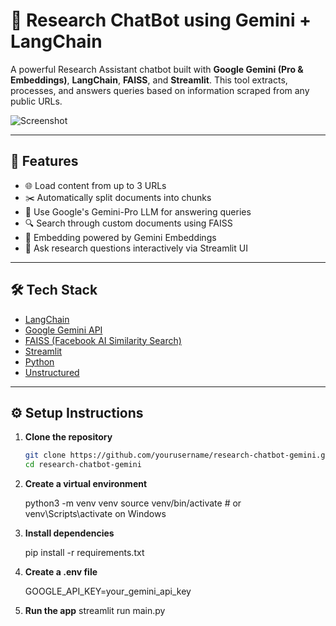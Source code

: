 # 🔬 Research ChatBot using Gemini + LangChain

A powerful Research Assistant chatbot built with **Google Gemini (Pro & Embeddings)**, **LangChain**, **FAISS**, and **Streamlit**. This tool extracts, processes, and answers queries based on information scraped from any public URLs.

![Screenshot]("https://github.com/SyedMaaz28/Research-ChatBot/blob/main/Chatbot.png")

---

## 🚀 Features

- 🌐 Load content from up to 3 URLs
- ✂️ Automatically split documents into chunks
- 🤖 Use Google's Gemini-Pro LLM for answering queries
- 🔍 Search through custom documents using FAISS
- 🧠 Embedding powered by Gemini Embeddings
- 💬 Ask research questions interactively via Streamlit UI

---

## 🛠️ Tech Stack

- [LangChain](https://www.langchain.com/)
- [Google Gemini API](https://ai.google.dev/)
- [FAISS (Facebook AI Similarity Search)](https://github.com/facebookresearch/faiss)
- [Streamlit](https://streamlit.io/)
- [Python](https://www.python.org/)
- [Unstructured](https://github.com/Unstructured-IO/unstructured)

---

## ⚙️ Setup Instructions

1. **Clone the repository**

   ```bash
   git clone https://github.com/yourusername/research-chatbot-gemini.git
   cd research-chatbot-gemini

2. **Create a virtual environment**

   python3 -m venv venv
   source venv/bin/activate  # or venv\Scripts\activate on Windows

3. **Install dependencies**

   pip install -r requirements.txt

4. **Create a .env file**

   GOOGLE_API_KEY=your_gemini_api_key

5. **Run the app**
   streamlit run main.py
